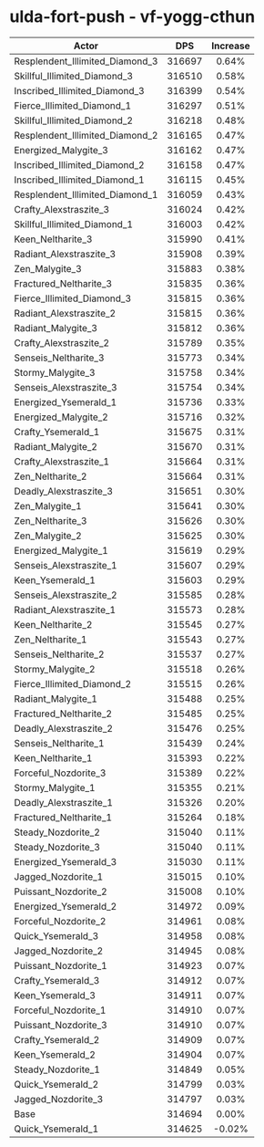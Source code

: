 # ulda-fort-push - vf-yogg-cthun
| Actor | DPS | Increase |
|---|:---:|:---:|
|Resplendent_Illimited_Diamond_3|316697|0.64%|
|Skillful_Illimited_Diamond_3|316510|0.58%|
|Inscribed_Illimited_Diamond_3|316399|0.54%|
|Fierce_Illimited_Diamond_1|316297|0.51%|
|Skillful_Illimited_Diamond_2|316218|0.48%|
|Resplendent_Illimited_Diamond_2|316165|0.47%|
|Energized_Malygite_3|316162|0.47%|
|Inscribed_Illimited_Diamond_2|316158|0.47%|
|Inscribed_Illimited_Diamond_1|316115|0.45%|
|Resplendent_Illimited_Diamond_1|316059|0.43%|
|Crafty_Alexstraszite_3|316024|0.42%|
|Skillful_Illimited_Diamond_1|316003|0.42%|
|Keen_Neltharite_3|315990|0.41%|
|Radiant_Alexstraszite_3|315908|0.39%|
|Zen_Malygite_3|315883|0.38%|
|Fractured_Neltharite_3|315835|0.36%|
|Fierce_Illimited_Diamond_3|315815|0.36%|
|Radiant_Alexstraszite_2|315815|0.36%|
|Radiant_Malygite_3|315812|0.36%|
|Crafty_Alexstraszite_2|315789|0.35%|
|Senseis_Neltharite_3|315773|0.34%|
|Stormy_Malygite_3|315758|0.34%|
|Senseis_Alexstraszite_3|315754|0.34%|
|Energized_Ysemerald_1|315736|0.33%|
|Energized_Malygite_2|315716|0.32%|
|Crafty_Ysemerald_1|315675|0.31%|
|Radiant_Malygite_2|315670|0.31%|
|Crafty_Alexstraszite_1|315664|0.31%|
|Zen_Neltharite_2|315664|0.31%|
|Deadly_Alexstraszite_3|315651|0.30%|
|Zen_Malygite_1|315641|0.30%|
|Zen_Neltharite_3|315626|0.30%|
|Zen_Malygite_2|315625|0.30%|
|Energized_Malygite_1|315619|0.29%|
|Senseis_Alexstraszite_1|315607|0.29%|
|Keen_Ysemerald_1|315603|0.29%|
|Senseis_Alexstraszite_2|315585|0.28%|
|Radiant_Alexstraszite_1|315573|0.28%|
|Keen_Neltharite_2|315545|0.27%|
|Zen_Neltharite_1|315543|0.27%|
|Senseis_Neltharite_2|315537|0.27%|
|Stormy_Malygite_2|315518|0.26%|
|Fierce_Illimited_Diamond_2|315515|0.26%|
|Radiant_Malygite_1|315488|0.25%|
|Fractured_Neltharite_2|315485|0.25%|
|Deadly_Alexstraszite_2|315476|0.25%|
|Senseis_Neltharite_1|315439|0.24%|
|Keen_Neltharite_1|315393|0.22%|
|Forceful_Nozdorite_3|315389|0.22%|
|Stormy_Malygite_1|315355|0.21%|
|Deadly_Alexstraszite_1|315326|0.20%|
|Fractured_Neltharite_1|315264|0.18%|
|Steady_Nozdorite_2|315040|0.11%|
|Steady_Nozdorite_3|315040|0.11%|
|Energized_Ysemerald_3|315030|0.11%|
|Jagged_Nozdorite_1|315015|0.10%|
|Puissant_Nozdorite_2|315008|0.10%|
|Energized_Ysemerald_2|314972|0.09%|
|Forceful_Nozdorite_2|314961|0.08%|
|Quick_Ysemerald_3|314958|0.08%|
|Jagged_Nozdorite_2|314945|0.08%|
|Puissant_Nozdorite_1|314923|0.07%|
|Crafty_Ysemerald_3|314912|0.07%|
|Keen_Ysemerald_3|314911|0.07%|
|Forceful_Nozdorite_1|314910|0.07%|
|Puissant_Nozdorite_3|314910|0.07%|
|Crafty_Ysemerald_2|314909|0.07%|
|Keen_Ysemerald_2|314904|0.07%|
|Steady_Nozdorite_1|314849|0.05%|
|Quick_Ysemerald_2|314799|0.03%|
|Jagged_Nozdorite_3|314797|0.03%|
|Base|314694|0.00%|
|Quick_Ysemerald_1|314625|-0.02%|
